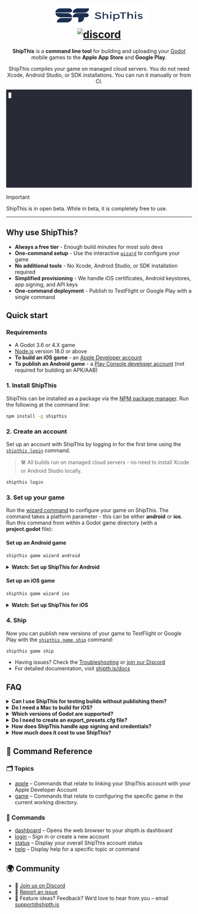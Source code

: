 <h1 align="center">
  <a href="https://shipth.is">
    <picture>
      <source height="56" width="260" srcset="docs/assets/logo_dark.svg" media="(prefers-color-scheme: dark)">
      <img height="56" width="260" alt="ShipThis Home" src="docs/assets/logo_light.svg">
    </picture>
  </a>
  <br>
  <a href="https://discord.gg/gPjn3S99k4">
    <img alt="discord" src="https://img.shields.io/discord/1304144717239554069?style=flat-square&label=%F0%9F%92%AC%20discord&color=00ACD7">
  </a>
</h1>
<p align="center">
  <b>ShipThis</b> is a <b>command line tool</b> for building and uploading your <a href="https://godotengine.org/">Godot</a> mobile games to the <b>Apple App Store</b> and <b>Google Play</b>.
</p>
<p align="center">
  ShipThis compiles your game on managed cloud servers. You do not need Xcode, Android Studio, or SDK installations. You can run it manually or from CI.
</p>

<p align="center">
  <picture>
    <img height="266" width="504" alt="ShipThis Command - ship output" src="docs/assets/ship-outputx0.8.gif">
  </picture>
</p>


> [!IMPORTANT]
> ShipThis is in open beta. While in beta, it is completely free to use.

---

## Why use ShipThis?

- **Always a free tier** - Enough build minutes for most solo devs
- **One-command setup** - Use the interactive [`wizard`](https://shipth.is/docs/reference/game/wizard) to configure your game
- **No additional tools** - No Xcode, Android Studio, or SDK installation required
- **Simplified provisioning** - We handle iOS certificates, Android keystores, app signing, and API keys
- **One-command deployment** - Publish to TestFlight or Google Play with a single command

## Quick start

### Requirements

- A Godot 3.6 or 4.X game
- [Node.js](https://nodejs.org/en/download/) version 18.0 or above
- **To build an iOS game** - an [Apple Developer account](https://developer.apple.com)
- **To publish an Android game** - a [Play Console developer account](https://play.google.com/apps/publish/signup) (not required for building an APK/AAB)

### 1. Install ShipThis

ShipThis can be installed as a package via the [NPM package manager](https://www.npmjs.com/). Run the following at the command line:

```bash
npm install -g shipthis
```

### 2. Create an account

Set up an account with ShipThis by logging in for the first time using the [`shipthis login`](https://shipth.is/docs/reference/login) command.

> 🛠 All builds run on managed cloud servers - no need to install Xcode or Android Studio locally.

```bash
shipthis login
```

### 3. Set up your game

Run the [wizard command](https://shipth.is/docs/reference/game/wizard) to configure your game on ShipThis. The command takes a platform parameter - this can be either **android** or **ios**. Run this command from within a Godot game directory (with a **project.godot** file):

#### Set up an Android game

```bash
shipthis game wizard android
```

<details>
<summary><strong>Watch: Set up ShipThis for Android</strong></summary>

<p align="center">
  <picture>
    <img height="431" width="672" alt="ShipThis Command - Android Wizard - published game" src="docs/assets/wizard-android-existingx0.5.gif">
  </picture>
</p>

</details>

#### Set up an iOS game

```bash
shipthis game wizard ios
```

<details>
<summary><strong>Watch: Set up ShipThis for iOS</strong></summary>

<p align="center">
  <a href="https://www.youtube.com/watch?v=ijTUFVk1duw" target="_blank">
    <img src="https://img.youtube.com/vi/ijTUFVk1duw/0.jpg" alt="Watch the iOS setup video" width="640" height="480">
  </a>
</p>

</details>

### 4. Ship

Now you can publish new versions of your game to TestFlight or Google Play with the [`shipthis game ship`](https://shipth.is/docs/reference/game/ship) command:

```bash
shipthis game ship
```

- Having issues? Check the [Troubleshooting](https://shipth.is/docs/troubleshooting) or [join our Discord](https://discord.gg/gPjn3S99k4)
- For detailed documentation, visit [shipth.is/docs](https://shipth.is/docs)


## FAQ

<details>
<summary><strong>Can I use ShipThis for testing builds without publishing them?</strong></summary>

Yes, you can run the [`shipthis game ship`](https://shipth.is/docs/reference/game/ship) command with the `--skipPublish` and `--download` flags to build and and download the asset. For example:

```bash
shipthis game ship \
  --follow \
  --platform android \
  --skipPublish \
  --downloadAPK game.apk
```

</details>

<details>
<summary><strong>Do I need a Mac to build for iOS?</strong></summary>

No, you do not need a Mac, but you will need an Apple Developer Account.

ShipThis handles iOS builds on managed macOS cloud servers. The command-line tool communicates with the Apple Developer Portal to configure everything on your behalf.

</details>

<details>
<summary><strong>Which versions of Godot are supported?</strong></summary>

We support **all stable Godot versions since 3.6**, including:

| 3.6     | 4.0      | 4.1      | 4.2    | 4.3 | 4.4    |
|---------|----------|----------|--------|-----|--------|
| 3.6     | 4.0      | 4.1      | 4.2    | 4.3 | 4.4    |
| 3.6.1   | 4.0.1    | 4.1.1    | 4.2.1  |     | 4.4.1  |
|         | 4.0.2    | 4.1.2    | 4.2.2  |     |        |
|         | 4.0.3    | 4.1.3    |        |     |        |
|         | 4.0.4    | 4.1.4    |        |     |        |

You can read more in our [Godot versioning guide](https://shipth.is/docs/guides/godot-versioning).

</details>

<details>
<summary><strong>Do I need to create an export_presets.cfg file?</strong></summary>

No, ShipThis will work without an **export_presets.cfg** by applying the known defaults for your specified platform and Godot version.

If you provide an **export_presets.cfg** file then this will be merged with the known defaults.

</details>

<details>
<summary><strong>How does ShipThis handle app signing and credentials?</strong></summary>

The ShipThis command-line tool will guide you through the process of creating all of the required credentials and API keys to build and submit for Android or iOS.

Once configured, your credentials are securely stored in the ShipThis backend and automatically injected into the cloud build environment as environment variables.

</details>

<details>
<summary><strong>How much does it cost to use ShipThis?</strong></summary>

ShipThis is currently in open-beta as so it is completely free to use. You can see our planned pricing on the [pricing page](https://shipth.is/pricing).

</details>

## 📖 Command Reference

### 🗂 Topics

- [apple](https://shipth.is/docs/reference/apple) – Commands that relate to linking your ShipThis account with your Apple Developer Account
- [game](https://shipth.is/docs/reference/game) – Commands that relate to configuring the specific game in the current working directory.

### 🔧 Commands

- [dashboard](https://shipth.is/docs/reference/dashboard) – Opens the web browser to your shipth.is dashboard
- [login](https://shipth.is/docs/reference/login) – Sign in or create a new account
- [status](https://shipth.is/docs/reference/status) – Display your overall ShipThis account status
- [help](https://shipth.is/docs/reference/help) – Display help for a specific topic or command

## 🌍 Community

- 💬 [Join us on Discord](https://discord.gg/gPjn3S99k4)
- 🐛 [Report an issue](https://github.com/shipth-is/cli/issues)
- 📣 Feature ideas? Feedback? We’d love to hear from you – email support@shipth.is